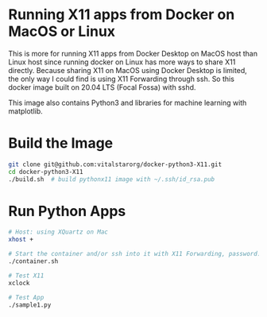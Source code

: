 # Running X11 apps from Docker on MacOS or Linux
This is more for running X11 apps from Docker Desktop on MacOS host than Linux host since running docker on Linux has more ways to share X11 directly. Because sharing X11 on MacOS using Docker Desktop is limited, the only way I could find is using X11 Forwarding through ssh. So this docker image built on 20.04 LTS (Focal Fossa) with sshd.

This image also contains Python3 and libraries for machine learning with matplotlib.

# Build the Image
```bash
git clone git@github.com:vitalstarorg/docker-python3-X11.git
cd docker-python3-X11
./build.sh  # build pythonx11 image with ~/.ssh/id_rsa.pub
```

# Run Python Apps
```bash
# Host: using XQuartz on Mac
xhost +

# Start the container and/or ssh into it with X11 Forwarding, password: ml
./container.sh 

# Test X11
xclock

# Test App
./sample1.py
```
